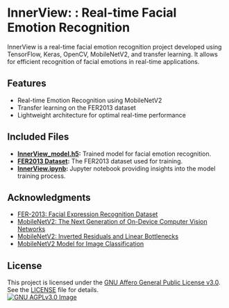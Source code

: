 # InnerView: : Real-time Facial Emotion Recognition
InnerView is a real-time facial emotion recognition project developed using TensorFlow, Keras, OpenCV, MobileNetV2, and transfer learning. It allows for efficient recognition of facial emotions in real-time applications.

## Features

- Real-time Emotion Recognition using MobileNetV2
- Transfer learning on the FER2013 dataset
- Lightweight architecture for optimal real-time performance

## Included Files

- **[InnerView_model.h5](https://github.com/spignelon/InnerView/releases/download/v1.0/InnerView_model.h5):** Trained model for facial emotion recognition.
- **[FER2013 Dataset](https://github.com/spignelon/InnerView/releases/download/v1.0/FER2013.zip):** The FER2013 dataset used for training.
- **[InnerView.ipynb](InnerView.ipynb):** Jupyter notebook providing insights into the model training process.

## Acknowledgments

- [FER-2013: Facial Expression Recognition Dataset](https://datarepository.wolframcloud.com/resources/FER-2013)
- [MobileNetV2: The Next Generation of On-Device Computer Vision Networks](https://blog.research.google/2018/04/mobilenetv2-next-generation-of-on.html)
- [MobileNetV2: Inverted Residuals and Linear Bottlenecks](https://arxiv.org/abs/1801.04381v4)
- [MobileNetV2 Model for Image Classification](https://ieeexplore.ieee.org/document/9422058)


## License
This project is licensed under the [GNU Affero General Public License v3.0](LICENSE). See the [LICENSE](LICENSE) file for details. <br>
[![GNU AGPLv3.0 Image](https://www.gnu.org/graphics/agplv3-155x51.png)](https://www.gnu.org/licenses/agpl-3.0.html)
